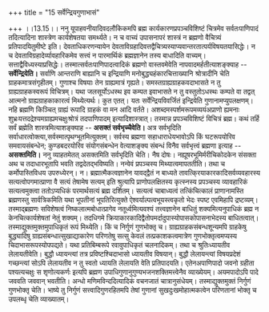 +++
title = "15 सर्वेन्द्रियगुणाभासं"

+++
।।13.15।। ननु यूपाहवनीयादिवदलौकिकमपि ब्रह्म कार्यकारणप्रपञ्चविशिष्टं
चित्रमेव सर्वतःपाणिपादं तदित्यादिना शास्त्रेण कार्यशेषतया समर्थ्यते। न च
वाच्यं उपासनापरं शास्त्रं न ब्रह्मणो वैचित्र्यं प्रतिपादयितुमीष्टे इति।
देवताधिकरणन्यायेन
देवताविग्रहादिवत्तद्वैचित्र्यस्याप्यवान्तरतात्पर्यविषयतयासिद्धेः। न च
देवताविग्रहादेर्व्यावहारिकमेव सत्त्वं न पारमार्थिकं ब्रह्मज्ञानेन तस्य
बाधादिति वाच्यम्। सत्ताद्वैविध्यस्याप्रसिद्धेः।
तस्मात्सर्वतःपाणिपादत्वादिकं ब्रह्मणो वास्तवमेवेति
नापवादमर्हतीत्याशङ्क्याह -- **सर्वेन्द्रियेति।** सर्वाणि आन्तराणि
बाह्यानि च इन्द्रियाणि मनोबुद्ध्यहंकारचित्ताख्यानि श्रोत्रादीनि चेति
ग्राहकमात्रसंगृहीतम्। गुणाश्च विषयाः तेन ग्राह्यमात्रं गृह्यते।
समस्तग्राह्यग्राहकवदाभासते न तु ग्राह्यग्राहकस्वरूपं विचित्रम्। यथा
जलसूर्योऽधस्थ इव कम्पत इवाभासते न तु वस्तुतोऽधस्थः कम्पते वा तद्वत्
आत्मनो ग्राह्यग्राहकाकारत्वं मिथ्येत्यर्थः। कुत एतत्। यतः
सर्वेन्द्रियविवर्जितं इन्द्रियेति गुणानामप्युपलक्षणम्। नहि ब्रह्मणि
किञ्चित् ग्राह्यं रूपादि ग्राहकं वा मन आदि
वर्तते। अशब्दमस्पर्शमरूपमव्ययंअप्राणो ह्यमनाः
शुभ्रःयत्तदद्रेश्यमग्राह्यमचक्षुःश्रोत्रं तदपाणिपादम् इत्यादिशास्त्रात्।
तस्मान्न प्रपञ्चविशिष्टं विचित्रं ब्रह्म। कथं तर्हि सर्वं ब्रह्मेति
शास्त्रमित्याशङ्क्याह -- **असक्तं सर्वभृच्चैवेति।** अत्र सर्वभृदिति
सर्वाधारत्वोक्त्या,सर्वस्मात्पृथग्भूतमित्युक्तम्। सर्वस्य ब्रह्मणा
सहाधाराधेयभावोऽपि किं घटरूपयोरिव समवायसंबन्धेन; कुण्डबदरयोरिव
संयोगसंबन्धेन वेत्याशङ्क्य संबन्धं विनैव सर्वभृत्त्वं ब्रह्मणा इत्याह --
**असक्तमिति।** ननु व्याहतमेतत् असक्तमिति सर्वभृदिति चेति। नैष दोषः।
नह्यूषरभूमिर्मरीचिकोदकेन संसक्ता अथ च तदाधारभूतापि भवति
तद्वदेतद्भविष्यति। नन्वेवं प्रपञ्चस्य मिथ्यात्वमापततीति। तथा च
कर्मोपास्तिविधय उपरुध्येरन्। न। ब्रह्मात्मैकत्वज्ञानेन यावद्द्वैतं न
बाध्यते तावत्कि्रयाकारकादिसर्वव्यवहारस्य सत्यत्वोपगमात्प्राणा वै सत्यं
तेषामेष सत्यम् इति श्रुत्यापि प्राणोपलक्षितस्य कृत्स्नस्य प्रपञ्चस्य
व्यावहारिकं सत्यत्वमुक्त्वा ततोऽप्यधिकं परमार्थसत्यं ब्रह्म दर्शितम्।
सत्यत्वं चाबाध्यत्वं तत्किंचित्कालं प्राणानामस्ति ब्रह्मणस्तु
सार्वत्रिकमिति यथा भूपतीनां भूपतिरित्युक्ते ऐश्वर्याल्पत्वभूयस्त्वकृतो
भेदः स्पष्ट एवमिहापि द्रष्टव्यम्। तस्माद्ब्रह्मणः सविशेषत्वं
निष्कलात्मबोधात्प्रागेव नतूर्ध्वमित्यवश्यं तत्त्वज्ञानेन बाधितुं
शक्यमित्यनुपाधिकं ब्रह्म न केनचित्कार्यशेषतां नेतुं शक्यम्। तदधिगमे
क्रियाकारकादिद्वैतोपमर्दादुपास्योपासकोपासनाभेदस्य बाधितत्वात्।
तस्माद्युक्तमुक्तमुपाधिकृतं रूपं मिथ्येति। किं च निर्गुणं गुणभोक्तृ च।
ग्राह्यग्राहकसंबन्धशून्यमपि ग्राहकेषु बुद्ध्यादिषु
ग्राह्यसंबन्धात्सुखाद्याकारेण परिणतेषु सत्सु केवलं तत्प्रकाशकत्वमात्रेण
गुणभोक्तृत्वमप्यस्य चिदाभासरूपस्योपपद्यते। यथा प्रतिबिम्बरूपे
रवावुपाधिकृतं चलनादिकम्। तथा च श्रुतिःध्यायतीव लेलायतीवेति। बुद्धौ
ध्यायन्त्यां तत्र प्रविष्टश्चिदाभासो ध्यायतीव विषयान्। बुद्धौ
लेलायन्त्यां विषयप्रदेशं गच्छन्त्यां सोऽपि लेलायतीव न तु स्वतो ध्यायति
लेलायति वेति प्रतिपादयति। एतेनअपाणिपादो जवनो ग्रहीता पश्यत्यचक्षुः स
शृणोत्यकर्णः इत्यपि ब्रह्मण उपाधिगुणानुगुण्यभजनशक्तिमत्त्वेनैव
व्याख्येयम्। अयमपादोऽपि पादे जववति जववान् भवतीति। अन्धो
मणिमविन्ददित्यादिकं वचनजातं चात्रानुसंधेयम्। तस्माद्युक्तमुक्तं निर्गुणं
गुणभोक्तृ चेति। भाष्ये तु निर्गुणं सत्त्वादिगुणरहितमपि तेषां गुणानां
सुखदुःखमोहात्मकत्वेन परिणतानां भोक्तृ च उपलब्धृ चेति व्याख्यातम्।
